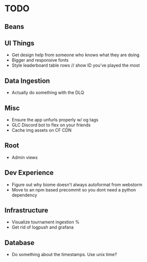 # TODO

## Beans

## UI Things

- Get design help from someone who knows what they are doing
- Bigger and responsive fonts
- Style leaderboard table rows // show ID you've played the most

## Data Ingestion

- Actually do something with the DLQ

## Misc

- Ensure the app unfurls properly w/ og tags
- GLC Discord bot to flex on your friends
- Cache img assets on CF CDN

## Root

- Admin views

## Dev Experience

- Figure out why biome doesn't always autoformat from webstorm
- Move to an npm based precommit so you dont need a python dependency

## Infrastructure

- Visualize tournament ingestion %
- Get rid of logpush and grafana

## Database

- Do something about the timestamps. Use unix time?
